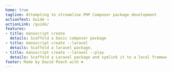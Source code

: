 ```yaml
---
home: true
tagline: Attempting to streamline PHP Composer package development
actionText: Guide →
actionLink: /guide/
features:
- title: manuscript create 
  details: Scaffold a basic composer package
- title: manuscript create --laravel
  details: Scaffold a laravel package.
- title: manuscript create --laravel --play
  details: Scaffold a Laravel package and symlink it to a local framework playground.
footer: Made by David Peach with ❤️
---
```

